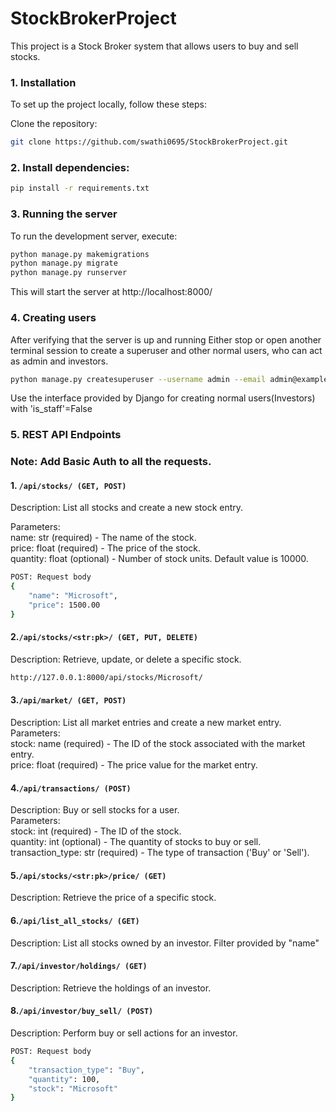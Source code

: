 # StockBrokerProject

This project is a Stock Broker system that allows users to buy and sell stocks.

### 1. Installation
To set up the project locally, follow these steps:

Clone the repository:
```bash
git clone https://github.com/swathi0695/StockBrokerProject.git
```
### 2. Install dependencies:
```bash
pip install -r requirements.txt
```
### 3. Running the server
To run the development server, execute:
```bash
python manage.py makemigrations
python manage.py migrate
python manage.py runserver
```
This will start the server at http://localhost:8000/
### 4. Creating users
After verifying that the server is up and running Either stop or open another terminal session to create a superuser and other normal users, who can act as admin and investors.
```bash
python manage.py createsuperuser --username admin --email admin@example.com
```
Use the interface provided by Django for creating normal users(Investors) with 'is_staff'=False
### 5. REST API Endpoints
### Note: Add Basic Auth to all the requests.
#### 1. ```/api/stocks/ (GET, POST)```
Description: List all stocks and create a new stock entry.

Parameters:   
name: str (required) - The name of the stock.  
  price: float (required) - The price of the stock.  
  quantity: float (optional) - Number of stock units. Default value is 10000.   
```bash
POST: Request body
{
    "name": "Microsoft",
    "price": 1500.00
}
```

#### 2.```/api/stocks/<str:pk>/ (GET, PUT, DELETE)```

Description: Retrieve, update, or delete a specific stock.
```bash 
http://127.0.0.1:8000/api/stocks/Microsoft/
```

#### 3.```/api/market/ (GET, POST)```

Description: List all market entries and create a new market entry.  
Parameters:   
stock: name (required) - The ID of the stock associated with the market entry.  
price: float (required) - The price value for the market entry.  

#### 4.```/api/transactions/ (POST)```

Description: Buy or sell stocks for a user.  
Parameters:  
stock: int (required) - The ID of the stock.  
quantity: int (optional) - The quantity of stocks to buy or sell.  
transaction_type: str (required) - The type of transaction ('Buy' or 'Sell').  

#### 5.```/api/stocks/<str:pk>/price/ (GET)```

Description: Retrieve the price of a specific stock.

#### 6.```/api/list_all_stocks/ (GET)```

Description: List all stocks owned by an investor. Filter provided by "name" 

#### 7.```/api/investor/holdings/ (GET)```

Description: Retrieve the holdings of an investor.

#### 8.```/api/investor/buy_sell/ (POST)```
Description: Perform buy or sell actions for an investor.
```bash
POST: Request body
{
    "transaction_type": "Buy",
    "quantity": 100,
    "stock": "Microsoft"
}
```



